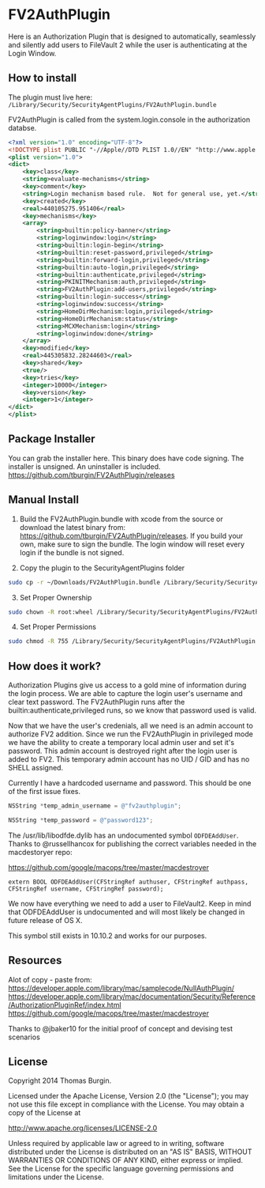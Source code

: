 # FV2AuthPlugin

Here is an Authorization Plugin that is designed to automatically, seamlessly and silently add users to FileVault 2 while the user is authenticating at the Login Window.

## How to install

The plugin must live here: `/Library/Security/SecurityAgentPlugins/FV2AuthPlugin.bundle`

FV2AuthPlugin is called from the system.login.console in the authorization databse.

```xml
<?xml version="1.0" encoding="UTF-8"?>
<!DOCTYPE plist PUBLIC "-//Apple//DTD PLIST 1.0//EN" "http://www.apple.com/DTDs/PropertyList-1.0.dtd">
<plist version="1.0">
<dict>
	<key>class</key>
	<string>evaluate-mechanisms</string>
	<key>comment</key>
	<string>Login mechanism based rule.  Not for general use, yet.</string>
	<key>created</key>
	<real>440105275.951406</real>
	<key>mechanisms</key>
	<array>
		<string>builtin:policy-banner</string>
		<string>loginwindow:login</string>
		<string>builtin:login-begin</string>
		<string>builtin:reset-password,privileged</string>
		<string>builtin:forward-login,privileged</string>
		<string>builtin:auto-login,privileged</string>
		<string>builtin:authenticate,privileged</string>
		<string>PKINITMechanism:auth,privileged</string>
		<string>FV2AuthPlugin:add-users,privileged</string>
		<string>builtin:login-success</string>
		<string>loginwindow:success</string>
		<string>HomeDirMechanism:login,privileged</string>
		<string>HomeDirMechanism:status</string>
		<string>MCXMechanism:login</string>
		<string>loginwindow:done</string>
	</array>
	<key>modified</key>
	<real>445305832.28244603</real>
	<key>shared</key>
	<true/>
	<key>tries</key>
	<integer>10000</integer>
	<key>version</key>
	<integer>1</integer>
</dict>
</plist>
```

## Package Installer

You can grab the installer here. This binary does have code signing. The installer is unsigned. An uninstaller is included.
https://github.com/tburgin/FV2AuthPlugin/releases


## Manual Install

1.  Build the FV2AuthPlugin.bundle with xcode from the source or download the latest binary from: https://github.com/tburgin/FV2AuthPlugin/releases. If you build your own, make sure to sign the bundle. The login window will reset every login if the bundle is not signed.

2. Copy the plugin to the SecurityAgentPlugins folder
```sh
sudo cp -r ~/Downloads/FV2AuthPlugin.bundle /Library/Security/SecurityAgentPlugins/;
```

3. Set Proper Ownership
```sh
sudo chown -R root:wheel /Library/Security/SecurityAgentPlugins/FV2AuthPlugin.bundle;
```

4. Set Proper Permissions
```sh
sudo chmod -R 755 /Library/Security/SecurityAgentPlugins/FV2AuthPlugin.bundle;
```

## How does it work?

Authorization Plugins give us access to a gold mine of information during the login process. We are able to capture the login user's username and clear text password. The FV2AuthPlugin runs after the builtin:authenticate,privileged runs, so we know that password used is valid.

Now that we have the user's credenials, all we need is an admin account to authorize FV2 addition. Since we run the FV2AuthPlugin in privileged mode we have the ability to create a temporary local admin user and set it's password. This admin account is destroyed right after the login user is added to FV2. This temporary admin account has no UID / GID and has no SHELL assigned.

Currently I have a hardcoded username and password. This should be one of the first issue fixes.

```objective-c
NSString *temp_admin_username = @"fv2authplugin";
```

```objective-c       
NSString *temp_password = @"password123";
```

The /usr/lib/libodfde.dylib has an undocumented symbol ` ODFDEAddUser `. Thanks to @russellhancox for publishing the correct variables needed in the macdestoryer repo:

https://github.com/google/macops/tree/master/macdestroyer

```objective0c
extern BOOL ODFDEAddUser(CFStringRef authuser, CFStringRef authpass, CFStringRef username, CFStringRef password);
```

We now have everything we need to add a user to FileVault2. Keep in mind that ODFDEAddUser is undocumented and will most likely be changed in future release of OS X.

This symbol still exists in 10.10.2 and works for our purposes.

## Resources

Alot of copy - paste from:
https://developer.apple.com/library/mac/samplecode/NullAuthPlugin/
https://developer.apple.com/library/mac/documentation/Security/Reference/AuthorizationPluginRef/index.html
https://github.com/google/macops/tree/master/macdestroyer

Thanks to @jbaker10 for the initial proof of concept and devising test scenarios

## License

Copyright 2014 Thomas Burgin.

Licensed under the Apache License, Version 2.0 (the "License");
you may not use this file except in compliance with the License.
You may obtain a copy of the License at

http://www.apache.org/licenses/LICENSE-2.0

Unless required by applicable law or agreed to in writing, software
distributed under the License is distributed on an "AS IS" BASIS,
WITHOUT WARRANTIES OR CONDITIONS OF ANY KIND, either express or implied.
See the License for the specific language governing permissions and
limitations under the License.


